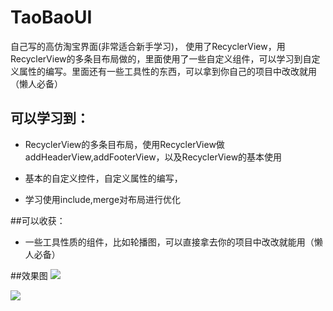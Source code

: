 # TaoBaoUI
自己写的高仿淘宝界面(非常适合新手学习)，
使用了RecyclerView，用RecyclerView的多条目布局做的，里面使用了一些自定义组件，可以学习到自定义属性的编写。里面还有一些工具性的东西，可以拿到你自己的项目中改改就用（懒人必备）

## 可以学习到：

- RecyclerView的多条目布局，使用RecyclerView做	addHeaderView,addFooterView，以及RecyclerView的基本使用

- 基本的自定义控件，自定义属性的编写，

- 学习使用include,merge对布局进行优化

##可以收获：
- 一些工具性质的组件，比如轮播图，可以直接拿去你的项目中改改就能用（懒人必备）

##效果图
![](https://raw.githubusercontent.com/gnehsuy/TaoBaoUI/master/Images/Screenshot_2016-11-30-14-36-29_com.yus.taobaoui.png)

![](https://raw.githubusercontent.com/gnehsuy/TaoBaoUI/master/Images/Screenshot_2016-11-30-14-37-56_com.yus.taobaoui.png)


